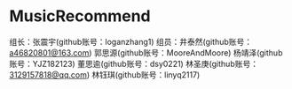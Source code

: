 # MusicRecommend
组长：张震宇(github账号：loganzhang1)
组员：井泰然(github账号：a46820801@163.com)
     郭思源(github账号：MooreAndMoore)
     杨靖泽(github账号：YJZ182123)
     董思逾(github账号：dsy0221)
     林圣庚(github账号：3129157818@qq.com)
     林钰琪(github账号：linyq2117)
